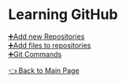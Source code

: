 # Learning GitHub

[➕Add new Repositories](https://github.com/rahulsdas/learning_github/blob/main/Add%20new%20Repositories.md)  
[➕Add files to repositories](https://github.com/rahulsdas/learning_github/blob/main/Add%20files%20to%20repository.md)  
[➕Git Commands](https://github.com/rahulsdas/learning_github/blob/main/Git%20commands.md)  
  
[👈 Back to Main Page](https://github.com/rahulsdas)